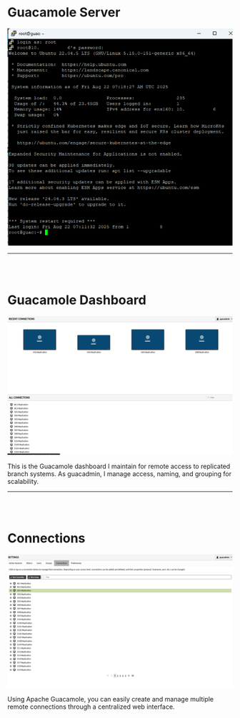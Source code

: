 
# Guacamole Server
 
<p align="center">
  <img src="../../Projectimg/Guacamole/guacamole1.png"  alt="Guacamole1" width="600"/>  
</p>



---
<br><br>



# Guacamole Dashboard

<p align="center">
  <img src="../../Projectimg/Guacamole/guacamole2.png"  alt="Guacamole2" width="900"/> 
</p>

<p
 style="text-align: left;">
This is the Guacamole dashboard I maintain for remote access to replicated branch systems. As guacadmin, I manage access, naming, and grouping for scalability.
</p>


---
<br><br>

# Connections 

<p align="center">
  <img src="../../Projectimg/Guacamole/guacamole3.png"  alt="Guacamole2" width="900"/> 
</p>

<p
 style="text-align: left;">
Using Apache Guacamole, you can easily create and manage multiple remote connections through a centralized web interface.
</p>

